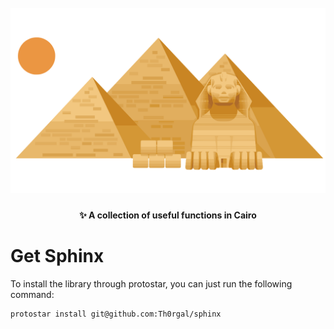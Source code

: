 <h1 align="center">
  <br>
  <img src="/logo.svg?raw=true" alt="Sphinx" width="512">
  <br>
</h1>

<h4 align="center">✨ A collection of useful functions in Cairo</h4>

# Get Sphinx

To install the library through protostar, you can just run the following command:
```console
protostar install git@github.com:Th0rgal/sphinx
```